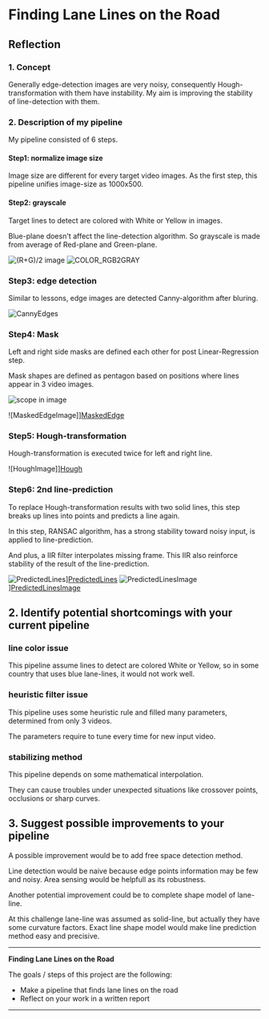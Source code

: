 # **Finding Lane Lines on the Road** 

[//]: # (Image References)
[scope]: ./figure/scope.png "Scope of line-detection"
[image1]: ./examples/grayscale.jpg "Grayscale"
[Rplane]: ./figure/R.png "R-plane image"
[Gplane]: ./figure/G.png "G-plane image"
[Bplane]: ./figure/B.png "B-plane image"
[RGplane]: ./figure/RG.png "RG avarage image"
[RGBplane]: ./figure/RGB.png "RG avarage image"
[CannyEdges]: ./figure/edges.png "Canny Edge image"
[Hough]: ./figure/hough_line_image.png "Hough-transformation image"
[MaskedEdge]: ./figure/masked_edges.png "Masked edges image"
[PredictedLines]: ./figure/predicted_line.png "Predicted lines"
[PredictedLinesImage]: ./figure/predicted_line_image.png "Predicted lines image"

## Reflection

### 1. Concept

Generally edge-detection images are very noisy, consequently Hough-transformation with them have instability.
My aim is improving the stability of line-detection with them.

### 2. Description of my pipeline

My pipeline consisted of 6 steps. 

#### Step1: normalize image size

Image size are different for every target video images.
As the first step, this pipeline unifies image-size as 1000x500.

#### Step2: grayscale

Target lines to detect are colored with White or Yellow in images.

Blue-plane doesn't affect the line-detection algorithm.
So grayscale is made from average of Red-plane and Green-plane.

![(R+G)/2 image][RGplane]
![COLOR_RGB2GRAY][RGBplane]

### Step3: edge detection

Similar to lessons, edge images are detected Canny-algorithm after bluring.

![CannyEdges][CannyEdges]

### Step4: Mask

Left and right side masks are defined each other for post Linear-Regression step.

Mask shapes are defined as pentagon based on positions where lines appear in 3 video images.

![scope in image][scope]

![MaskedEdgeImage]][MaskedEdge]

### Step5: Hough-transformation

Hough-transformation is executed twice for left and right line.

![HoughImage]][Hough]

### Step6: 2nd line-prediction

To replace Hough-transformation results with two solid lines,
this step breaks up lines into points and predicts a line again.

In this step, RANSAC algorithm, has a strong stability toward noisy input, is applied to line-prediction.

And plus, a IIR filter interpolates missing frame.
This IIR also reinforce stability of the result of the line-prediction.

![PredictedLines]][PredictedLines]
![PredictedLinesImage]][PredictedLinesImage]


## 2. Identify potential shortcomings with your current pipeline

### line color issue

This pipeline assume lines to detect are colored White or Yellow, 
so in some country that uses blue lane-lines, it would not work well.

### heuristic filter issue

This pipeline uses some heuristic rule and filled many parameters, determined from only 3 videos.

The parameters require to tune every time for new input video.

### stabilizing method

This pipeline depends on some mathematical interpolation.

They can cause troubles under unexpected situations like crossover points, occlusions or sharp curves.

## 3. Suggest possible improvements to your pipeline

A possible improvement would be to add free space detection method.

Line detection would be naive because edge points information may be few and noisy.
Area sensing would be helpfull as its robustness.


Another potential improvement could be to complete shape model of lane-line.

At this challenge lane-line was assumed as solid-line, but actually they have some curvature factors.
Exact line shape model would make line prediction method easy and precisive.


---

**Finding Lane Lines on the Road**

The goals / steps of this project are the following:
* Make a pipeline that finds lane lines on the road
* Reflect on your work in a written report



---

